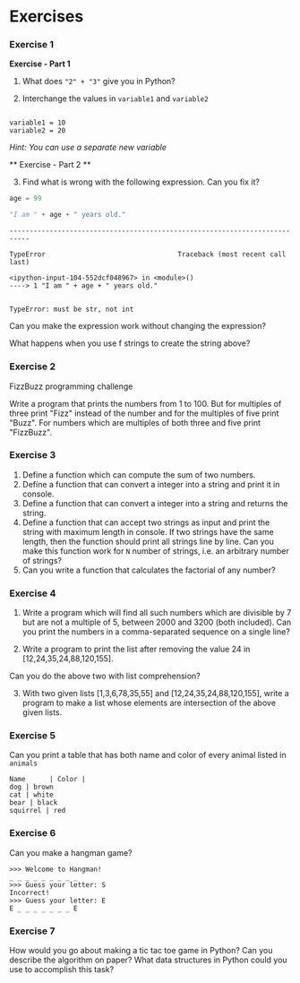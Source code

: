 # Exercises

### Exercise 1

**Exercise - Part 1**

1) What does `"2" + "3"` give you in Python?

<!--

2) Can you figure out how to make the following string all lowercase?

*Hint: You can might need to check the documentation*

https://docs.python.org/3.6/library/stdtypes.html#string-methods

-->

2) Interchange the values in `variable1` and `variable2`

```

variable1 = 10
variable2 = 20

```

*Hint: You can use a separate new variable*

** Exercise - Part 2 **

3) Find what is wrong with the following expression. Can you fix it?


```python
age = 99
```


```python
"I am " + age + " years old."
```

    ---------------------------------------------------------------------------

    TypeError                                 Traceback (most recent call last)

    <ipython-input-104-552dcf048967> in <module>()
    ----> 1 "I am " + age + " years old."


    TypeError: must be str, not int


Can you make the expression work without changing the expression?

What happens when you use f strings to create the string above?

### Exercise 2

FizzBuzz programming challenge

Write a program that prints the numbers from 1 to 100. But for multiples of three print "Fizz" instead of the number and for the multiples of five print "Buzz". For numbers which are multiples of both three and five print "FizzBuzz".

### Exercise 3

1) Define a function which can compute the sum of two numbers.
2) Define a function that can convert a integer into a string and print it in console.
3) Define a function that can convert a integer into a string and returns the string.
4) Define a function that can accept two strings as input and print the string with maximum length in console. If two strings have the same length, then the function should print all strings line by line. Can you make this function work for `N` number of strings, i.e. an arbitrary number of strings?
5) Can you write a function that calculates the factorial of any number?

### Exercise 4

1) Write a program which will find all such numbers which are divisible by 7 but are not a multiple of 5, between 2000 and 3200 (both included).
Can you print the numbers in a comma-separated sequence on a single line?

2) Write a program to print the list after removing the value 24 in [12,24,35,24,88,120,155].

Can you do the above two with list comprehension?

3) With two given lists [1,3,6,78,35,55] and [12,24,35,24,88,120,155], write a program to make a list whose elements are intersection of the above given lists.

### Exercise 5

Can you print a table that has both name and color of every animal listed in `animals`

    Name      | Color |
    dog | brown
    cat | white
    bear | black
    squirrel | red


### Exercise 6

Can you make a hangman game?

```
>>> Welcome to Hangman!
_ _ _ _ _ _ _ _ _
>>> Guess your letter: S
Incorrect!
>>> Guess your letter: E
E _ _ _ _ _ _ _ E
```

### Exercise 7

How would you go about making a tic tac toe game in Python? Can you describe the algorithm on paper? What data structures in Python could you use to accomplish this task?

